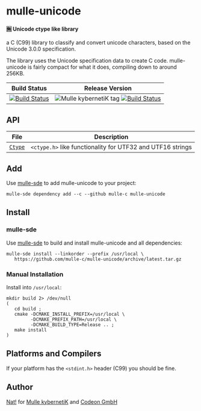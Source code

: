 # mulle-unicode

#### 🈚 Unicode ctype like library

a C (C99) library to classify and convert unicode characters, based on the
Unicode 3.0.0 specification.

The library uses the Unicode specification data to create C code.
mulle-unicode is fairly compact for what it does, compiling down to around
256KB.


Build Status | Release Version
-------------|-----------------------------------
[![Build Status](https://travis-ci.org/mulle-c/mulle-unicode.svg?branch=release)](https://travis-ci.org/mulle-c/mulle-unicode) | ![Mulle kybernetiK tag](https://img.shields.io/github/tag/mulle-c/mulle-unicode.svg) [![Build Status](https://travis-ci.org/mulle-c/mulle-unicode.svg?branch=release)](https://travis-ci.org/mulle-c/mulle-unicode)



## API

File                        | Description
----------------------------| ----------------------------------------
[`Ctype`](dox/API_CTYPE.md) | `<ctype.h>` like functionality for UTF32 and UTF16 strings


## Add

Use [mulle-sde](//github.com/mulle-sde) to add mulle-unicode to your project:

```
mulle-sde dependency add --c --github mulle-c mulle-unicode
```

## Install

### mulle-sde

Use [mulle-sde](//github.com/mulle-sde) to build and install mulle-unicode and all dependencies:

```
mulle-sde install --linkorder --prefix /usr/local \
   https://github.com/mulle-c/mulle-unicode/archive/latest.tar.gz
```

### Manual Installation

Install into `/usr/local`:

```
mkdir build 2> /dev/null
(
   cd build ;
   cmake -DCMAKE_INSTALL_PREFIX=/usr/local \
         -DCMAKE_PREFIX_PATH=/usr/local \
         -DCMAKE_BUILD_TYPE=Release .. ;
   make install
)
```

## Platforms and Compilers

If your platform has the `<stdint.h>` header (C99) you should be fine.


## Author

[Nat!](//www.mulle-kybernetik.com/weblog) for
[Mulle kybernetiK](//www.mulle-kybernetik.com) and
[Codeon GmbH](//www.codeon.de)
